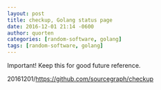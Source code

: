 ```yaml
---
layout: post
title: checkup, Golang status page
date: 2016-12-01 21:14 -0600
author: quorten
categories: [random-software, golang]
tags: [random-software, golang]
---
```


Important!  Keep this for good future reference.

20161201/https://github.com/sourcegraph/checkup
